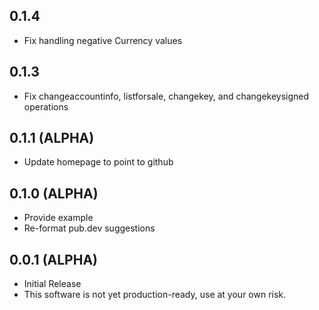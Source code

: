 ## 0.1.4

- Fix handling negative Currency values

## 0.1.3

- Fix changeaccountinfo, listforsale, changekey, and changekeysigned operations

## 0.1.1 (ALPHA)

- Update homepage to point to github
  
## 0.1.0 (ALPHA)

- Provide example
- Re-format pub.dev suggestions

## 0.0.1 (ALPHA)

- Initial Release
- This software is not yet production-ready, use at your own risk.
